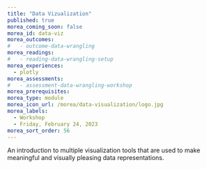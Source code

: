 ```yaml
---
title: "Data Vizualization"
published: true
morea_coming_soon: false
morea_id: data-viz
morea_outcomes:
#   - outcome-data-wrangling
morea_readings:
#   - reading-data-wrangling-setup
morea_experiences:
  - plotly
morea_assessments:
#   - assessment-data-wrangling-workshop
morea_prerequisites:
morea_type: module
morea_icon_url: /morea/data-visualization/logo.jpg
morea_labels:
  - Workshop
  - Friday, February 24, 2023
morea_sort_order: 56
---
```


An introduction to multiple visualization tools that are used to make meaningful and visually pleasing data representations.